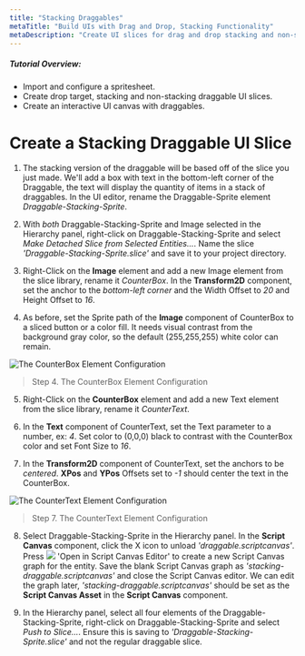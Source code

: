 ```yaml
---
title: "Stacking Draggables"
metaTitle: "Build UIs with Drag and Drop, Stacking Functionality"
metaDescription: "Create UI slices for drag and drop stacking and non-stacking elements.  Create an interactive UI canvas with a hotbar and inventory."
---
```


##### Tutorial Overview:
-  Import and configure a spritesheet.
-  Create drop target, stacking and non-stacking draggable UI slices.
-  Create an interactive UI canvas with draggables.

# Create a Stacking Draggable UI Slice

1. The stacking version of the draggable will be based off of the slice you just made.  We'll add a box with text in the bottom-left corner of the Draggable, the text will display the quantity of items in a stack of draggables. In the UI editor, rename the Draggable-Sprite element *Draggable-Stacking-Sprite*.

2. With *both* Draggable-Stacking-Sprite and Image selected in the Hierarchy panel, right-click on Draggable-Stacking-Sprite and select *Make Detached Slice from Selected Entities...*.  Name the slice *'Draggable-Stacking-Sprite.slice'* and save it to your project directory.

3. Right-Click on the **Image** element and add a new Image element from the slice library, rename it *CounterBox*.  In the **Transform2D** component, set the anchor to the *bottom-left corner* and the Width Offset to *20* and Height Offset to *16*.

4. As before, set the Sprite path of the **Image** component of CounterBox to a sliced button or a color fill. It needs visual contrast from the background gray color, so the default (255,255,255) white color can remain.

![The CounterBox Element Configuration](/images/03/drag-06.png "The CounterBox Element Configuration")
> Step 4. The CounterBox Element Configuration

5. Right-Click on the **CounterBox** element and add a new Text element from the slice library, rename it *CounterText*.

6. In the **Text** component of CounterText, set the Text parameter to a number, ex: *4*.  Set color to (0,0,0) black to contrast with the CounterBox color and set Font Size to *16*.

7. In the **Transform2D** component of CounterText, set the anchors to be *centered*.  **XPos** and **YPos** Offsets set to *-1* should center the text in the CounterBox.

![The CounterText Element Configuration](/images/03/drag-07.png "The CounterText Element Configuration")
> Step 7. The CounterText Element Configuration

8. Select Draggable-Stacking-Sprite in the Hierarchy panel.  In the **Script Canvas** component, click the X icon to unload *'draggable.scriptcanvas'*.  Press ![](/images/icons/editor/open.png) 'Open in Script Canvas Editor' to create a new Script Canvas graph for the entity.  Save the blank Script Canvas graph as *'stacking-draggable.scriptcanvas'* and close the Script Canvas editor.  We can edit the graph later, *'stacking-draggable.scriptcanvas'* should be set as the **Script Canvas Asset** in the **Script Canvas** component.

8. In the Hierarchy panel, select all four elements of the Draggable-Stacking-Sprite, right-click on Draggable-Stacking-Sprite and select *Push to Slice...*.  Ensure this is saving to *'Draggable-Stacking-Sprite.slice'* and not the regular draggable slice.
